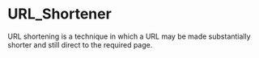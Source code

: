 # URL_Shortener
 URL shortening is a technique in which a URL may be made substantially shorter and still direct to the required page.
